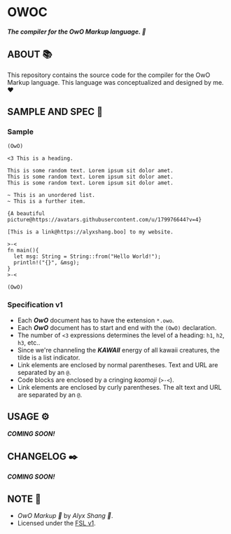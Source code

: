 # OWOC

***The compiler for the OwO Markup language. :ribbon:***

## ABOUT :books:

This repository contains the source code for the compiler for the OwO Markup language. 
This language was conceptualized and designed by me. :heart:

## SAMPLE AND SPEC :ribbon:

### Sample

```Text
(OwO)

<3 This is a heading.

This is some random text. Lorem ipsum sit dolor amet.
This is some random text. Lorem ipsum sit dolor amet.
This is some random text. Lorem ipsum sit dolor amet.

~ This is an unordered list.
~ This is a further item.

{A beautiful picture@https://avatars.githubusercontent.com/u/179976644?v=4}

[This is a link@https://alyxshang.boo] to my website.

>-<
fn main(){
  let msg: String = String::from("Hello World!");
  println!("{}", &msg);
}
>-<

(OwO)
```

### Specification v1

- Each ***OwO*** document has to have the extension `*.owo`.
- Each ***OwO*** document has to start and end with the `(OwO)` declaration.
- The number of `<3` expressions determines the level of a heading: `h1`, `h2`, `h3`, etc..
- Since we're channeling the ***KAWAII*** energy of all kawaii creatures, the tilde is a list indicator.
- Link elements are enclosed by normal parentheses. Text and URL are separated by an `@`.
- Code blocks are enclosed by a cringing *kaomoji* (`>-<`).
- Link elements are enclosed by curly parentheses. The alt text and URL are separated by an `@`.

## USAGE :gear:

***COMING SOON!***

## CHANGELOG :black_nib:

***COMING SOON!***

## NOTE :scroll:

- *OwO Markup :ribbon:* by *Alyx Shang :black_heart:*.
- Licensed under the [FSL v1](https://github.com/alyxshang/fair-software-license).
